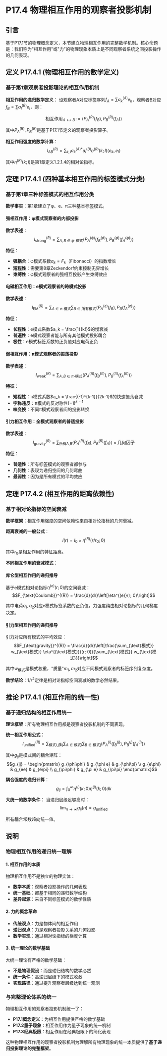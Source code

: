 # P17.4 物理相互作用的观察者投影机制

## 引言

基于P17.1节的物理概念定义，本节建立物理相互作用的完整数学机制。核心命题是：我们称为"相互作用"或"力"的物理现象本质上是不同观察者系统之间投影操作的几何表现。

## 定义 P17.4.1 (物理相互作用的数学定义)

### 基于第1章观察者投影理论的相互作用机制

**相互作用的递归数学定义**：
设观察者A对应标签序列$f_A = \sum a_k^{(A)} e_k$，观察者B对应$f_B = \sum a_l^{(B)} e_l$，则：

$$\text{相互作用}_{A \leftrightarrow B} := \langle P_A^{(R)}(f_B), P_B^{(R)}(f_A) \rangle$$

其中$P_A^{(R)}, P_B^{(R)}$是基于P17.1节定义的观察者投影算子。

**相互作用强度的数学计算**：
$$I_{AB}^{(R)} = \sum_{k,l} a_k^{(A)*} a_l^{(B)} \eta^{(R)}(k; l) \langle e_k, e_l \rangle$$

其中$\eta^{(R)}(k; l)$是第1章定义1.2.1.4的相对论指标。

## 定理 P17.4.1 (四种基本相互作用的标签模式分类)

### 基于第1章三种标签模式的相互作用分类

**数学事实**：第1章建立了φ、e、π三种基本标签模式。

#### **强相互作用：φ模式观察者的内部投影**
**数学表述**：
$$I_{\text{strong}}^{(R)} = \sum_{A,B \in \phi\text{-模式}} \langle P_A^{(\phi)}(f_B^{(\phi)}), P_B^{(\phi)}(f_A^{(\phi)}) \rangle$$

**特征**：
- **强耦合**：φ模式系数$a_k = F_k$（Fibonacci）的指数增长
- **短程性**：需要第8章Zeckendorf约束控制无界增长
- **束缚性**：φ模式观察者的强相互投影产生束缚效应

#### **电磁相互作用：e模式观察者的跨模式投影**
**数学表述**：
$$I_{\text{EM}}^{(R)} = \sum_{A \in e\text{-模式}} \sum_{B \in \text{所有模式}} \langle P_A^{(e)}(f_B), P_B(f_A^{(e)}) \rangle$$

**特征**：
- **长程性**：e模式系数$a_k = \frac{1}{k!}$的慢衰减
- **普遍性**：e模式观察者能与所有其他模式投影耦合
- **极性**：e模式标签系数的正负值对应电荷正负

#### **弱相互作用：π模式观察者的振荡投影**
**数学表述**：
$$I_{\text{weak}}^{(R)} = \sum_{A,B \in \pi\text{-模式}} \langle P_A^{(\pi)}(f_B^{(\pi)}), P_B^{(\pi)}(f_A^{(\pi)}) \rangle$$

**特征**：
- **短程性**：π模式系数$a_k = \frac{(-1)^{k-1}}{2k-1}$的快速振荡衰减
- **宇称违反**：π模式的反对称性$(-1)^{k-1}$
- **味变换**：不同π模式观察者间的投影转换

#### **引力相互作用：全模式观察者的普适投影**
**数学表述**：
$$I_{\text{gravity}}^{(R)} = \sum_{\text{所有A,B}} \langle P_A^{(R)}(f_B), P_B^{(R)}(f_A) \rangle \times \text{几何因子}$$

**特征**：
- **普适性**：所有标签模式的观察者都参与
- **几何性**：表现为递归空间的几何弯曲
- **最弱性**：因为是所有模式的平均效应

## 定理 P17.4.2 (相互作用的距离依赖性)

### 基于相对论指标的空间衰减

**数学框架**：相互作用强度的空间依赖性来自相对论指标的几何衰减。

**距离衰减的一般公式**：
$$I(r) = I_0 \times \eta^{(R)}(r/r_0; 0)$$

其中$r_0$是相互作用的特征距离。

**不同相互作用的衰减模式**：

#### **库仑型相互作用的递归推导**
基于e模式相对论指标$\eta^{(e)}(r; 0)$的空间衰减：
$$F_{\text{Coulomb}}^{(R)} = \frac{d}{dr}\left[\eta^{(e)}(r; 0)\right]$$

其中电荷$q_1, q_2$对应e模式标签系数的正负值，力强度纯由相对论指标的几何梯度决定。

#### **引力型相互作用的递归推导**
引力对应所有模式的平均效应：
$$F_{\text{gravity}}^{(R)} = \frac{d}{dr}\left[\frac{\sum_{\text{模式}} w_{\text{模式}} \eta^{(\text{模式})}(r; 0)}{\sum_{\text{模式}} w_{\text{模式}}}\right]$$

其中$w_{\text{模式}}$是模式权重，"质量"$m_1, m_2$对应不同模式观察者的标签序列复杂度。

**数学结论**：$1/r^2$定律是相对论指标空间衰减的数学必然结果。

## 推论 P17.4.1 (相互作用的统一性)

### 基于递归结构的相互作用统一

**理论框架**：所有物理相互作用都是观察者投影机制的不同表现。

**统一相互作用公式**：
$$I_{\text{unified}}^{(R)} = \sum_{\text{模式i,j}} g_{ij} \sum_{A \in \text{模式i}} \sum_{B \in \text{模式j}} \langle P_A^{(i)}(f_B^{(j)}), P_B^{(j)}(f_A^{(i)}) \rangle$$

其中$g_{ij}$是模式间的耦合矩阵：
$$g_{ij} = \begin{pmatrix}
g_{\phi\phi} & g_{\phi e} & g_{\phi\pi} \\
g_{e\phi} & g_{ee} & g_{e\pi} \\
g_{\pi\phi} & g_{\pi e} & g_{\pi\pi}
\end{pmatrix}$$

**耦合强度的递归计算**：
$$g_{ij} = \int_0^{\infty} \eta^{(i)}(k; 0) \eta^{(j)}(k; 0) dk$$

**大统一的数学条件**：
当递归层级足够高时：
$$\lim_{n \to \infty} g_{ij}(n) = g_{\text{unified}}$$

所有耦合常数趋向统一值。

## 说明

### **物理相互作用的递归统一理解**

#### **1. 相互作用的本质**
物理相互作用不是独立的物理实体：
- **数学本质**：观察者投影操作的几何表现
- **统一基础**：都基于相同的递归数学结构
- **差异起源**：来自不同标签模式的数学性质

#### **2. 力的概念革命**
- **传统观点**：力是物体间的相互作用
- **递归观点**：力是观察者投影关系的几何投影
- **数学实现**：通过相对论指标的梯度计算

#### **3. 统一理论的数学基础**
大统一理论有严格的数学基础：
- **不是物理假设**：而是递归结构的数学必然
- **统一条件**：高递归层级下的模式收敛
- **实现路径**：通过提升观察者层级达到统一观测

### **与完整理论体系的统一**

物理相互作用的观察者投影机制统一了：
- **P17.1概念定义**：为相互作用提供严格的数学基础
- **P17.2量子现象**：相互作用作为量子现象的统一机制
- **P17.3经典极限**：相互作用在经典极限下的简化表现

这种物理相互作用的观察者投影机制为理解所有物理现象的统一本质提供了**基于递归投影理论的完整框架**。